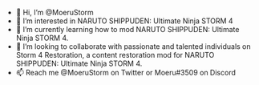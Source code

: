 - 👋 Hi, I’m @MoeruStorm
- 👀 I’m interested in NARUTO SHIPPUDEN: Ultimate Ninja STORM 4
- 🌱 I’m currently learning how to mod NARUTO SHIPPUDEN: Ultimate Ninja STORM 4.
- 💞️ I’m looking to collaborate with passionate and talented individuals on Storm 4 Restoration, a content restoration mod for NARUTO SHIPPUDEN: Ultimate Ninja STORM 4.
- 📫 Reach me @MoeruStorm on Twitter or Moeru#3509 on Discord

<!---
MoeruStorm/MoeruStorm is a ✨ special ✨ repository because its `README.md` (this file) appears on your GitHub profile.
You can click the Preview link to take a look at your changes.
--->
